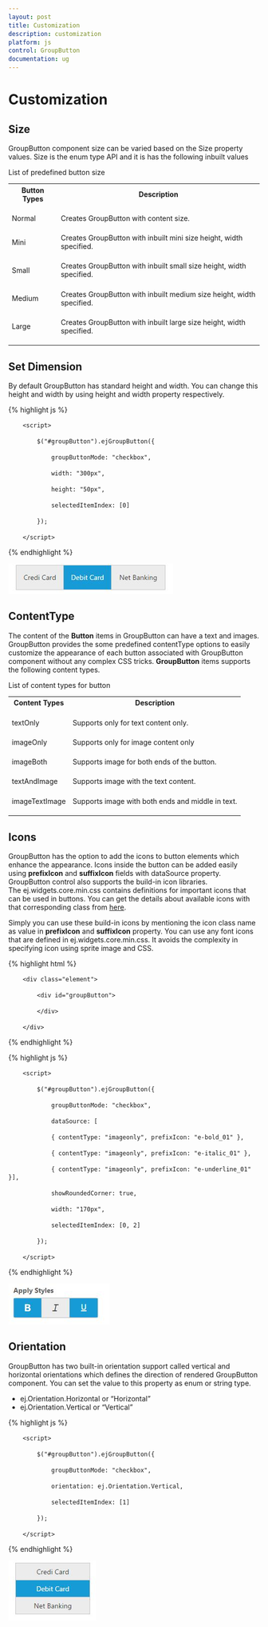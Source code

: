 ```yaml
---
layout: post
title: Customization
description: customization
platform: js
control: GroupButton
documentation: ug
---
```


# Customization

## Size

GroupButton component size can be varied based on the Size property values. Size is the enum type API and it is has the following inbuilt values

List of predefined button size

<table>
<tr>
<th>
Button Types<br/><br/></th><th>
Description<br/><br/></th></tr>
<tr>
<td>
Normal<br/><br/></td><td>
Creates GroupButton with content size.<br/><br/></td></tr>
<tr>
<td>
Mini<br/><br/></td><td>
Creates GroupButton with inbuilt mini size height, width specified.<br/><br/></td></tr>
<tr>
<td>
Small<br/><br/></td><td>
Creates GroupButton with inbuilt small size height, width specified.<br/><br/></td></tr>
<tr>
<td>
Medium<br/><br/></td><td>
Creates GroupButton with inbuilt medium size height, width specified.<br/><br/></td></tr>
<tr>
<td>
Large<br/><br/></td><td>
Creates GroupButton with inbuilt large size height, width specified.<br/><br/></td></tr>
</table>

## Set Dimension

By default GroupButton has standard height and width. You can change this height and width by using height and width property respectively. 

{% highlight js %}

        <script>

            $("#groupButton").ejGroupButton({

                groupButtonMode: "checkbox",

                width: "300px",

                height: "50px",

                selectedItemIndex: [0]

            });

        </script>

{% endhighlight %}

![](Customization_images/Customization_img1.jpeg)


## ContentType

The content of the **Button** items in GroupButton can have a text and images. GroupButton provides the some predefined contentType options to easily customize the appearance of each button associated with GroupButton component without any complex CSS tricks. **GroupButton** items supports the following content types.

List of content types for button

<table>
<tr>
<th>
Content Types<br/><br/></th><th>
Description<br/><br/></th></tr>
<tr>
<td>
textOnly<br/><br/></td><td>
Supports only for text content only.<br/><br/></td></tr>
<tr>
<td>
imageOnly<br/><br/></td><td>
Supports only for image content only<br/><br/></td></tr>
<tr>
<td>
imageBoth<br/><br/></td><td>
Supports image for both ends of the button.<br/><br/></td></tr>
<tr>
<td>
textAndImage<br/><br/></td><td>
Supports image with the text content.<br/><br/></td></tr>
<tr>
<td>
imageTextImage<br/><br/></td><td>
Supports image with both ends and middle in text.<br/><br/></td></tr>
</table>


## Icons

GroupButton has the option to add the icons to button elements which enhance the appearance. Icons inside the button can be added easily using **prefixIcon** and **suffixIcon** fields with dataSource property. GroupButton control also supports the build-in icon libraries. The ej.widgets.core.min.css contains definitions for important icons that can be used in buttons. You can get the details about available icons with that corresponding class from [here](http://help.syncfusion.com/js/icon/ej-icons). 

Simply you can use these build-in icons by mentioning the icon class name as value in **prefixIcon** and **suffixIcon** property. You can use any font icons that are defined in ej.widgets.core.min.css. It avoids the complexity in specifying icon using sprite image and CSS.

{% highlight html %}

        <div class="element">

            <div id="groupButton">

            </div>

        </div>

{% endhighlight %}

{% highlight js %}

        <script>

            $("#groupButton").ejGroupButton({

                groupButtonMode: "checkbox",

                dataSource: [

                { contentType: "imageonly", prefixIcon: "e-bold_01" },

                { contentType: "imageonly", prefixIcon: "e-italic_01" },

                { contentType: "imageonly", prefixIcon: "e-underline_01" }],

                showRoundedCorner: true,

                width: "170px",

                selectedItemIndex: [0, 2]

            });

        </script>

{% endhighlight %}

![](Customization_images/Customization_img2.jpeg)


## Orientation

GroupButton has two built-in orientation support called vertical and horizontal orientations which defines the direction of rendered GroupButton component. You can set the value to this property as enum or string type.

 * ej.Orientation.Horizontal or “Horizontal”
 * ej.Orientation.Vertical or “Vertical”

{% highlight js %}

        <script>

            $("#groupButton").ejGroupButton({

                groupButtonMode: "checkbox",

                orientation: ej.Orientation.Vertical,

                selectedItemIndex: [1]

            });

        </script>

{% endhighlight %}

![](Customization_images/Customization_img3.jpeg)


